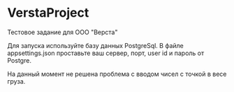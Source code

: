 # VerstaProject
Тестовое задание для ООО "Верста"

Для запуска используйте базу данных PostgreSql. В файле appsettings.json проставьте ваш сервер, порт, user id и пароль от Postgre.

На данный момент не решена проблема с вводом чисел с точкой в весе груза.

